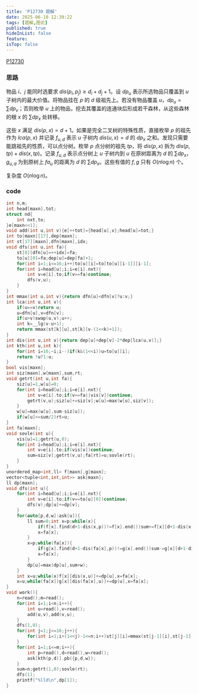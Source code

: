 ```yaml
---
title: 'P12730 题解'
date: 2025-06-10 12:39:22
tags: [题解,图论]
published: true
hideInList: false
feature: 
isTop: false
---
```

[P12730](https://www.luogu.com.cn/problem/P12730)

### 思路

物品 $i$、$j$ 能同时选要求 $dis(p_i,p_j)\ge d_i+d_j+1$。设 $dp_u$ 表示所选物品只覆盖到 $u$ 子树内的最大价值。将物品挂在 $p$ 的 $d$ 级祖先上。若没有物品覆盖 $u$，$dp_u=\sum dp_v$；否则枚举 $u$ 上的物品，挖去其覆盖的连通块后形成若干森林，从这些森林的根 $x$ 的 $\sum dp_x$ 处转移。

这些 $x$ 满足 $dis(p,x)=d+1$。如果是完全二叉树的特殊性质，直接枚举 $p$ 的祖先作为 $lca(p,x)$ 并记录 $f_{u,d}$ 表示 $u$ 子树内 $dis(u,x)=d$ 的 $dp_x$ 之和。发现只需要能跳祖先的性质，可以点分树。枚举 $p$ 点分树的祖先 $tp$，将 $dis(p,x)$ 拆为 $dis(p,tp)+dis(x,tp)$。记录 $f_{u,d}$ 表示点分树上 $u$ 子树内到 $u$ 在原树距离为 $d$ 的 $\sum dp_x$，$g_{u,d}$ 为到原树上 $fa_u$ 的距离为 $d$ 的 $\sum dp_x$。这些有值的 $f,g$ 只有 $O(n\log n)$ 个。

复杂度 $O(n\log n)$。

### code

```cpp
int n,m;
int head[maxn],tot;
struct nd{
	int nxt,to;
}e[maxn<<1];
void add(int u,int v){e[++tot]={head[u],v};head[u]=tot;}
int to[maxn][17],dep[maxn];
int st[17][maxn],dfn[maxn],idx;
void dfs(int u,int fa){
	st[0][dfn[u]=++idx]=fa;
	to[u][0]=fa;dep[u]=dep[fa]+1;
	for(int i=1;i<=16;i++)to[u][i]=to[to[u][i-1]][i-1];
	for(int i=head[u];i;i=e[i].nxt){
		int v=e[i].to;if(v==fa)continue;
		dfs(v,u);
	}
}
int mmax(int u,int v){return dfn[u]<dfn[v]?u:v;}
int lca(int u,int v){
	if(u==v)return u;
	u=dfn[u],v=dfn[v];
	if(u>v)swap(u,v);u++;
	int k=__lg(v-u+1);
	return mmax(st[k][u],st[k][v-(1<<k)+1]);
}
int dis(int u,int v){return dep[u]+dep[v]-2*dep[lca(u,v)];}
int kth(int u,int k){
	for(int i=16;~i;i--)if(k&(1<<i))u=to[u][i];
	return !u?1:u;
}
bool vis[maxn];
int siz[maxn],w[maxn],sum,rt;
void getrt(int u,int fa){
	siz[u]=1,w[u]=0;
	for(int i=head[u];i;i=e[i].nxt){
		int v=e[i].to;if(v==fa||vis[v])continue;
		getrt(v,u);siz[u]+=siz[v];w[u]=max(w[u],siz[v]);
	}
	w[u]=max(w[u],sum-siz[u]);
	if(w[u]<=sum/2)rt=u;
}
int fa[maxn];
void sovle(int u){
	vis[u]=1;getrt(u,0);
	for(int i=head[u];i;i=e[i].nxt){
		int v=e[i].to;if(vis[v])continue;
		sum=siz[v];getrt(v,u);fa[rt]=u;sovle(rt);
	}
}
unordered_map<int,ll> f[maxn],g[maxn];
vector<tuple<int,int,int>> ask[maxn];
ll dp[maxn];
void dfs(int u){
	for(int i=head[u];i;i=e[i].nxt){
		int v=e[i].to;if(v==to[u][0])continue;
		dfs(v);dp[u]+=dp[v];
	}
	for(auto[p,d,w]:ask[u]){
		ll sum=0;int x=p;while(x){
			if(f[x].find(d+1-dis(x,p))!=f[x].end())sum+=f[x][d+1-dis(x,p)];
			x=fa[x];
		}
		x=p;while(fa[x]){
			if(g[x].find(d+1-dis(fa[x],p))!=g[x].end())sum-=g[x][d+1-dis(fa[x],p)];
			x=fa[x];
		}
		dp[u]=max(dp[u],sum+w);
	}
	int x=u;while(x)f[x][dis(x,u)]+=dp[u],x=fa[x];
	x=u;while(fa[x])g[x][dis(fa[x],u)]+=dp[u],x=fa[x];
}
void work(){
	n=read();m=read();
	for(int i=1;i<n;i++){
		int u=read(),v=read();
		add(u,v),add(v,u);
	}
	dfs(1,0);
	for(int j=1;j<=16;j++){
		for(int i=1;i+(1<<j)-1<=n;i++)st[j][i]=mmax(st[j-1][i],st[j-1][i+(1<<j-1)]);
	}
	for(int i=1;i<=m;i++){
		int p=read(),d=read(),w=read();
		ask[kth(p,d)].pb({p,d,w});
	}
	sum=n;getrt(1,0);sovle(rt);
	dfs(1);
	printf("%lld\n",dp[1]);
}
```





